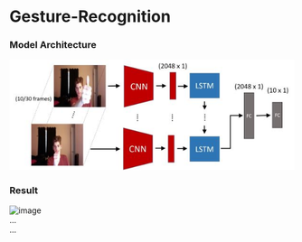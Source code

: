 # Gesture-Recognition

### Model Architecture
![image](imgs/model_architecture.jpg)  <br>


### Result 
![image](result/result_img.jpg) <br>
... <br>
... <br>


